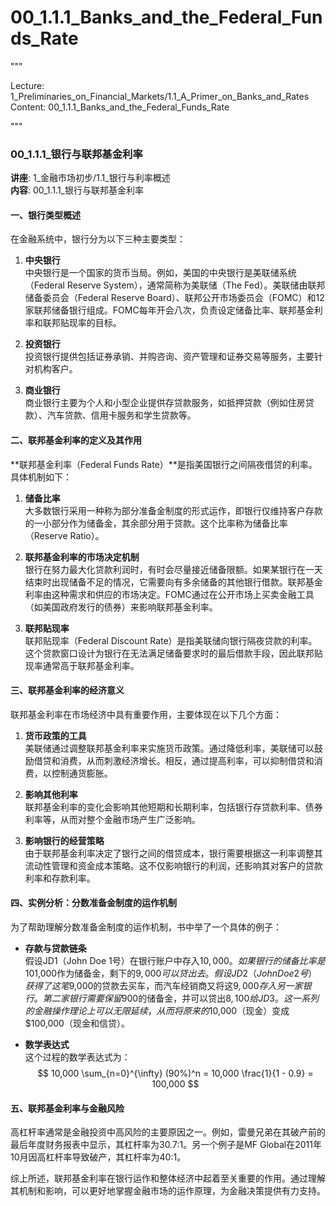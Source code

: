 # 00_1.1.1_Banks_and_the_Federal_Funds_Rate

"""

Lecture: 1_Preliminaries_on_Financial_Markets/1.1_A_Primer_on_Banks_and_Rates
Content: 00_1.1.1_Banks_and_the_Federal_Funds_Rate

"""

### 00_1.1.1_银行与联邦基金利率

**讲座**: 1_金融市场初步/1.1_银行与利率概述  
**内容**: 00_1.1.1_银行与联邦基金利率  

#### 一、银行类型概述

在金融系统中，银行分为以下三种主要类型：

1. **中央银行**  
中央银行是一个国家的货币当局。例如，美国的中央银行是美联储系统（Federal Reserve System），通常简称为美联储（The Fed）。美联储由联邦储备委员会（Federal Reserve Board）、联邦公开市场委员会（FOMC）和12家联邦储备银行组成。FOMC每年开会八次，负责设定储备比率、联邦基金利率和联邦贴现率的目标。

2. **投资银行**  
投资银行提供包括证券承销、并购咨询、资产管理和证券交易等服务，主要针对机构客户。

3. **商业银行**  
商业银行主要为个人和小型企业提供存贷款服务，如抵押贷款（例如住房贷款）、汽车贷款、信用卡服务和学生贷款等。

#### 二、联邦基金利率的定义及其作用

**联邦基金利率（Federal Funds Rate）**是指美国银行之间隔夜借贷的利率。具体机制如下：

1. **储备比率**  
大多数银行采用一种称为部分准备金制度的形式运作，即银行仅维持客户存款的一小部分作为储备金，其余部分用于贷款。这个比率称为储备比率（Reserve Ratio）。

2. **联邦基金利率的市场决定机制**  
银行在努力最大化贷款利润时，有时会尽量接近储备限额。如果某银行在一天结束时出现储备不足的情况，它需要向有多余储备的其他银行借款。联邦基金利率由这种需求和供应的市场决定。FOMC通过在公开市场上买卖金融工具（如美国政府发行的债券）来影响联邦基金利率。

3. **联邦贴现率**  
联邦贴现率（Federal Discount Rate）是指美联储向银行隔夜贷款的利率。这个贷款窗口设计为银行在无法满足储备要求时的最后借款手段，因此联邦贴现率通常高于联邦基金利率。

#### 三、联邦基金利率的经济意义

联邦基金利率在市场经济中具有重要作用，主要体现在以下几个方面：

1. **货币政策的工具**  
美联储通过调整联邦基金利率来实施货币政策。通过降低利率，美联储可以鼓励借贷和消费，从而刺激经济增长。相反，通过提高利率，可以抑制借贷和消费，以控制通货膨胀。

2. **影响其他利率**  
联邦基金利率的变化会影响其他短期和长期利率，包括银行存贷款利率、债券利率等，从而对整个金融市场产生广泛影响。

3. **影响银行的经营策略**  
由于联邦基金利率决定了银行之间的借贷成本，银行需要根据这一利率调整其流动性管理和资金成本策略。这不仅影响银行的利润，还影响其对客户的贷款利率和存款利率。

#### 四、实例分析：分数准备金制度的运作机制

为了帮助理解分数准备金制度的运作机制，书中举了一个具体的例子：

- **存款与贷款链条**  
假设JD1（John Doe 1号）在银行账户中存入$10,000。如果银行的储备比率是10%，那么银行只需要保留$1,000作为储备金，剩下的$9,000可以贷出去。假设JD2（John Doe 2号）获得了这笔$9,000的贷款去买车，而汽车经销商又将这$9,000存入另一家银行。第二家银行需要保留$900的储备金，并可以贷出$8,100给JD3。这一系列的金融操作理论上可以无限延续，从而将原来的$10,000（现金）变成$100,000（现金和信贷）。

- **数学表达式**  
这个过程的数学表达式为：
$$ 10,000 \sum_{n=0}^{\infty} (90%)^n = 10,000 \frac{1}{1 - 0.9} = 100,000 $$

#### 五、联邦基金利率与金融风险

高杠杆率通常是金融投资中高风险的主要原因之一。例如，雷曼兄弟在其破产前的最后年度财务报表中显示，其杠杆率为30.7:1。另一个例子是MF Global在2011年10月因高杠杆率导致破产，其杠杆率为40:1。

综上所述，联邦基金利率在银行运作和整体经济中起着至关重要的作用。通过理解其机制和影响，可以更好地掌握金融市场的运作原理，为金融决策提供有力支持。